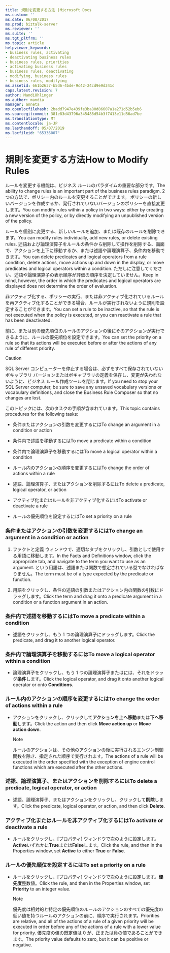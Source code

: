 ```yaml
---
title: 規則を変更する方法 |Microsoft Docs
ms.custom: ''
ms.date: 06/08/2017
ms.prod: biztalk-server
ms.reviewer: ''
ms.suite: ''
ms.tgt_pltfrm: ''
ms.topic: article
helpviewer_keywords:
- business rules, activating
- deactivating business rules
- business rules, priorities
- activating business rules
- business rules, deactivating
- modifying, business rules
- business rules, modifying
ms.assetid: 661b2637-b5d6-4bde-9c42-24cd9e9d241c
caps.latest.revision: 7
author: MandiOhlinger
ms.author: mandia
manager: anneta
ms.openlocfilehash: 2badd7947e439fe3ba80d86607a1a271d52b5eb6
ms.sourcegitcommit: 381e83d43796a345488d54b3f7413e11d56ad7be
ms.translationtype: MT
ms.contentlocale: ja-JP
ms.lasthandoff: 05/07/2019
ms.locfileid: "65336007"
---
```

# <a name="how-to-modify-rules"></a><span data-ttu-id="8e1d5-102">規則を変更する方法</span><span class="sxs-lookup"><span data-stu-id="8e1d5-102">How to Modify Rules</span></span>
<span data-ttu-id="8e1d5-103">ルールを変更する機能は、ビジネス ルールのパラダイムの重要な部分です。</span><span class="sxs-lookup"><span data-stu-id="8e1d5-103">The ability to change rules is an important part of the business rules paradigm.</span></span> <span data-ttu-id="8e1d5-104">2 つの方法で、ポリシー内のルールを変更することができます。 ポリシーの新しいバージョンを作成するか、発行されていないバージョンのポリシーを直接変更します。</span><span class="sxs-lookup"><span data-stu-id="8e1d5-104">You can modify rules within a policy in two ways: either by creating a new version of the policy, or by directly modifying an unpublished version of the policy.</span></span>  
  
 <span data-ttu-id="8e1d5-105">ルールを個別に変更する、新しいルールを追加、または既存のルールを削除できます。</span><span class="sxs-lookup"><span data-stu-id="8e1d5-105">You can modify rules individually, add new rules, or delete existing rules.</span></span> <span data-ttu-id="8e1d5-106">述語および論理演算子をルールの条件から削除して操作を削除する、画面で、アクションを上下に移動するか、または述語や論理演算子、条件内を移動できます。</span><span class="sxs-lookup"><span data-stu-id="8e1d5-106">You can delete predicates and logical operators from a rule condition, delete actions, move actions up and down in the display, or move predicates and logical operators within a condition.</span></span> <span data-ttu-id="8e1d5-107">ただしに注意してください、述語や論理演算子の表示順序が評価の順序を決定していません。</span><span class="sxs-lookup"><span data-stu-id="8e1d5-107">Keep in mind, however, the order in which the predicates and logical operators are displayed does not determine the order of evaluation.</span></span>  
  
 <span data-ttu-id="8e1d5-108">非アクティブ化する、ポリシーの実行、または非アクティブ化されているルールを再アクティブ化することができる場合、ルールが実行されないように規則を設定することができます。</span><span class="sxs-lookup"><span data-stu-id="8e1d5-108">You can set a rule to be inactive, so that the rule is not executed when the policy is executed, or you can reactivate a rule that has been deactivated.</span></span>  
  
 <span data-ttu-id="8e1d5-109">前に、または別の優先順位のルールのアクションの後にそのアクションが実行できるように、ルールの優先順位を設定できます。</span><span class="sxs-lookup"><span data-stu-id="8e1d5-109">You can set the priority on a rule so that its actions will be executed before or after the actions of any rule of different priority.</span></span>  
  
> [!CAUTION]
>  <span data-ttu-id="8e1d5-110">SQL Server コンピューターを停止する場合は、必ずをすべて保存されていないボキャブラリ バージョンまたはボキャブラリの定義を保存し、変更が失われないように、ビジネス ルール作成ツールを閉じます。</span><span class="sxs-lookup"><span data-stu-id="8e1d5-110">If you need to stop your SQL Server computer, be sure to save any unsaved vocabulary versions or vocabulary definitions, and close the Business Rule Composer so that no changes are lost.</span></span>  
  
 <span data-ttu-id="8e1d5-111">このトピックには、次のタスクの手順が含まれています。</span><span class="sxs-lookup"><span data-stu-id="8e1d5-111">This topic contains procedures for the following tasks:</span></span>  
  
-   <span data-ttu-id="8e1d5-112">条件またはアクションの引数を変更するには</span><span class="sxs-lookup"><span data-stu-id="8e1d5-112">To change an argument in a condition or action</span></span>  
  
-   <span data-ttu-id="8e1d5-113">条件内で述語を移動するには</span><span class="sxs-lookup"><span data-stu-id="8e1d5-113">To move a predicate within a condition</span></span>  
  
-   <span data-ttu-id="8e1d5-114">条件内で論理演算子を移動するには</span><span class="sxs-lookup"><span data-stu-id="8e1d5-114">To move a logical operator within a condition</span></span>  
  
-   <span data-ttu-id="8e1d5-115">ルール内のアクションの順序を変更するには</span><span class="sxs-lookup"><span data-stu-id="8e1d5-115">To change the order of actions within a rule</span></span>  
  
-   <span data-ttu-id="8e1d5-116">述語、論理演算子、またはアクションを削除するには</span><span class="sxs-lookup"><span data-stu-id="8e1d5-116">To delete a predicate, logical operator, or action</span></span>  
  
-   <span data-ttu-id="8e1d5-117">アクティブ化またはルールを非アクティブ化するには</span><span class="sxs-lookup"><span data-stu-id="8e1d5-117">To activate or deactivate a rule</span></span>  
  
-   <span data-ttu-id="8e1d5-118">ルールの優先順位を設定するには</span><span class="sxs-lookup"><span data-stu-id="8e1d5-118">To set a priority on a rule</span></span>  
  
### <a name="to-change-an-argument-in-a-condition-or-action"></a><span data-ttu-id="8e1d5-119">条件またはアクションの引数を変更するには</span><span class="sxs-lookup"><span data-stu-id="8e1d5-119">To change an argument in a condition or action</span></span>  
  
1.  <span data-ttu-id="8e1d5-120">ファクトと定義 ウィンドウで、適切なタブをクリックし、引数として使用する用語に移動します。</span><span class="sxs-lookup"><span data-stu-id="8e1d5-120">In the Facts and Definitions window, click the appropriate tab, and navigate to the term you want to use as an argument.</span></span> <span data-ttu-id="8e1d5-121">という用語は、述語または関数で想定されている型でなければなりません。</span><span class="sxs-lookup"><span data-stu-id="8e1d5-121">The term must be of a type expected by the predicate or function.</span></span>  
  
2.  <span data-ttu-id="8e1d5-122">用語をクリックし、条件の述語の引数またはアクション内の関数の引数にドラッグします。</span><span class="sxs-lookup"><span data-stu-id="8e1d5-122">Click the term and drag it onto a predicate argument in a condition or a function argument in an action.</span></span>  
  
### <a name="to-move-a-predicate-within-a-condition"></a><span data-ttu-id="8e1d5-123">条件内で述語を移動するには</span><span class="sxs-lookup"><span data-stu-id="8e1d5-123">To move a predicate within a condition</span></span>  
  
-   <span data-ttu-id="8e1d5-124">述語をクリックし、もう 1 つの論理演算子にドラッグします。</span><span class="sxs-lookup"><span data-stu-id="8e1d5-124">Click the predicate, and drag it to another logical operator.</span></span>  
  
### <a name="to-move-a-logical-operator-within-a-condition"></a><span data-ttu-id="8e1d5-125">条件内で論理演算子を移動するには</span><span class="sxs-lookup"><span data-stu-id="8e1d5-125">To move a logical operator within a condition</span></span>  
  
-   <span data-ttu-id="8e1d5-126">論理演算子をクリックし、もう 1 つの論理演算子またはには、それをドラッグ**条件**します。</span><span class="sxs-lookup"><span data-stu-id="8e1d5-126">Click the logical operator, and drag it onto another logical operator or onto **Conditions**.</span></span>  
  
### <a name="to-change-the-order-of-actions-within-a-rule"></a><span data-ttu-id="8e1d5-127">ルール内のアクションの順序を変更するには</span><span class="sxs-lookup"><span data-stu-id="8e1d5-127">To change the order of actions within a rule</span></span>  
  
-   <span data-ttu-id="8e1d5-128">アクションをクリックし、クリックして**アクションを上へ移動**または**下へ移動**します。</span><span class="sxs-lookup"><span data-stu-id="8e1d5-128">Click the action and then click **Move action up** or **Move action down**.</span></span>  
  
    > [!NOTE]
    >  <span data-ttu-id="8e1d5-129">ルールのアクションは、その他のアクションの後に実行されるエンジン制御関数を除き、指定された順序で実行されます。</span><span class="sxs-lookup"><span data-stu-id="8e1d5-129">The actions of a rule will be executed in the order specified with the exception of engine control functions which are executed after the other actions.</span></span>  
  
### <a name="to-delete-a-predicate-logical-operator-or-action"></a><span data-ttu-id="8e1d5-130">述語、論理演算子、またはアクションを削除するには</span><span class="sxs-lookup"><span data-stu-id="8e1d5-130">To delete a predicate, logical operator, or action</span></span>  
  
-   <span data-ttu-id="8e1d5-131">述語、論理演算子、またはアクションをクリックし、クリックして**削除**します。</span><span class="sxs-lookup"><span data-stu-id="8e1d5-131">Click the predicate, logical operator, or action, and then click **Delete**.</span></span>  
  
### <a name="to-activate-or-deactivate-a-rule"></a><span data-ttu-id="8e1d5-132">アクティブ化またはルールを非アクティブ化するには</span><span class="sxs-lookup"><span data-stu-id="8e1d5-132">To activate or deactivate a rule</span></span>  
  
-   <span data-ttu-id="8e1d5-133">ルールをクリックし、[プロパティ] ウィンドウで次のように設定します。 **Active**いずれかに**True**または**False**します。</span><span class="sxs-lookup"><span data-stu-id="8e1d5-133">Click the rule, and then in the Properties window, set **Active** to either **True** or **False**.</span></span>  
  
### <a name="to-set-a-priority-on-a-rule"></a><span data-ttu-id="8e1d5-134">ルールの優先順位を設定するには</span><span class="sxs-lookup"><span data-stu-id="8e1d5-134">To set a priority on a rule</span></span>  
  
-   <span data-ttu-id="8e1d5-135">ルールをクリックし、[プロパティ] ウィンドウで次のように設定します。**優先度**整数値。</span><span class="sxs-lookup"><span data-stu-id="8e1d5-135">Click the rule, and then in the Properties window, set **Priority** to an integer value.</span></span>  
  
    > [!NOTE]
    >  <span data-ttu-id="8e1d5-136">優先度は相対的と特定の優先順位のルールのアクションのすべての優先度の低い値を持つルールのアクションの前に、順序で実行されます。</span><span class="sxs-lookup"><span data-stu-id="8e1d5-136">Priorities are relative, and all of the actions of a rule of a given priority will be executed in order before any of the actions of a rule with a lower value for priority.</span></span> <span data-ttu-id="8e1d5-137">優先度の値の既定値は 0 が、正または負の値であることができます。</span><span class="sxs-lookup"><span data-stu-id="8e1d5-137">The priority value defaults to zero, but it can be positive or negative.</span></span>